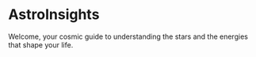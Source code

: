 # AstroInsights
Welcome, your cosmic guide to understanding the stars and the energies that shape your life. 

